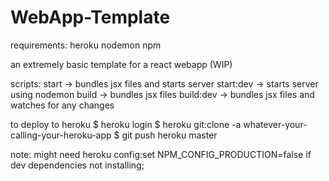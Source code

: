 # WebApp-Template

requirements:
  heroku
  nodemon
  npm

an extremely basic template for a react webapp (WIP)

scripts:
  start -> bundles jsx files and starts server
  start:dev -> starts server using nodemon
  build -> bundles jsx files
  build:dev -> bundles jsx files and watches for any changes

to deploy to heroku
$ heroku login
$ heroku git:clone -a whatever-your-calling-your-heroku-app
$ git push heroku master

note: might need heroku config:set NPM_CONFIG_PRODUCTION=false if dev dependencies not installing;


